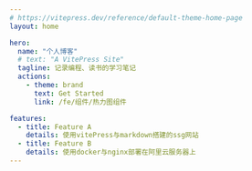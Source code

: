 ```yaml
---
# https://vitepress.dev/reference/default-theme-home-page
layout: home

hero:
  name: "个人博客"
  # text: "A VitePress Site"
  tagline: 记录编程、读书的学习笔记
  actions:
    - theme: brand
      text: Get Started
      link: /fe/组件/热力图组件

features:
  - title: Feature A
    details: 使用vitePress与markdown搭建的ssg网站
  - title: Feature B
    details: 使用docker与nginx部署在阿里云服务器上
---
```


